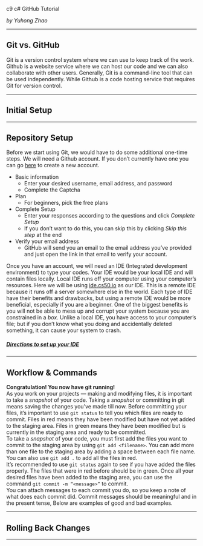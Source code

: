 c9 c# GitHub Tutorial

_by Yuhong Zhao_

---
## Git vs. GitHub
Git is a version control system where we can use to keep track of the work. Github is a website service where we can host our code and we can also collaborate with other users. Generally, Git is a command-line tool that can be used independently. While Github is a code hosting service that requires Git for version control.


---
## Initial Setup



---
## Repository Setup
Before we start using Git, we would have to do some additional one-time steps. We will need a Github account. If you don’t currently have one you can go [here](https://github.com/join?source=header-home) to create a new account.
* Basic information  
    * Enter your desired username, email address, and password  
    * Complete the Captcha  
* Plan  
    * For beginners, pick the free plans  
* Complete Setup  
    * Enter your responses according to the questions and click *Complete Setup*
    * If you don’t want to do this, you can skip this by clicking *Skip this step* at the end
* Verify your email address
    * GitHub will send you an email to the email address you’ve provided and just open the link in that email to verify your account.

Once you have an account, we will need an IDE (Integrated development environment) to type your codes. Your IDE would be your local IDE and will contain files locally. Local IDE runs off your computer using your computer’s resources. Here we will be using [ide.cs50.io](https://ide.cs50.io)  as our IDE. This is a remote IDE because it runs off a server somewhere else in the world. Each type of IDE have their benefits and drawbacks, but using a remote IDE would be more beneficial, especially if you are a beginner. One of the biggest benefits is you will not be able to mess up and corrupt your system because you are constrained in a *box*. Unlike a local IDE, you have access to your computer’s file; but if you don’t know what you doing and accidentally deleted something, it can cause your system to crash. 
##### [Directions to set up your IDE](https://github.com/hstatsep/ide50)



---
## Workflow & Commands
**Congratulation! You now have git running!**    
As you work on your projects — making and modifying files, it is important to take a *snapshot* of your code. Taking a *snapshot* or committing in git means saving the changes you’ve made till now. Before committing your files, it’s important to use `git status` to tell you which files are ready to commit. Files in red means they have been modified but have not yet added to the staging area. Files in green means they have been modified but is currently in the staging area and ready to be committed.  
To take a *snapshot* of your code, you must first add the files you want to commit to the staging area by using `git add <filename>`. You can add more than one file to the staging area by adding a space between each file name. You can also use `git add .` to add all the files in red.  
It’s recommended to use `git status` again to see if you have added the files properly. The files that were in red before should be in green. Once all your desired files have been added to the staging area, you can use the command `git commit -m “<message>”` to commit.   
You can attach messages to each commit you do, so you keep a note of what does each commit did. Commit messages should be meaningful and in the present tense, Below are examples of good and bad examples.  




---
## Rolling Back Changes


---
